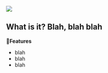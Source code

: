 ![](https://user-images.githubusercontent.com/71546251/111923014-6a215500-8a9d-11eb-9d48-f74f3fb1420c.png)


What is it?
Blah, blah blah
---

**📌Features**
- blah
- blah
- blah
